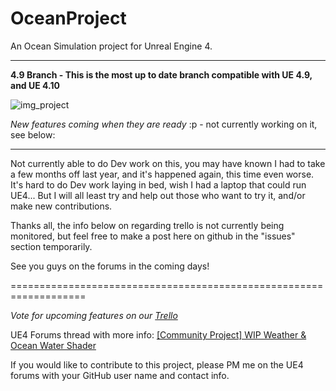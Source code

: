 # OceanProject
An Ocean Simulation project for Unreal Engine 4.

---------------------

**4.9 Branch - This is the most up to date branch compatible with UE 4.9, and UE 4.10**

![img_project](http://www.mediafire.com/convkey/ea7f/9ifotl4151ob4d2zg.jpg?size_id=5)

*New features coming when they are ready* :p  - not currently working on it,  see below:


----------------------

Not currently able to do Dev work on this, you may have known I had to take a few months off last year, and it's happened again, this time even worse. It's hard to do Dev work laying in bed, wish I had a laptop that could run UE4... But I will all least try and help out those who want to try it, and/or make new contributions. 

Thanks all, the info below on regarding trello is not currently being monitored, but feel free to make a post here on github in the "issues" section temporarily. 

See you guys on the forums in the coming days! 


===================================================================


*Vote for upcoming features on our [Trello](https://trello.com/b/7dzOdkvw/ue4-ocean-weather-project)*

UE4 Forums thread with more info: [[Community Project] WIP Weather & Ocean Water Shader](https://forums.unrealengine.com/showthread.php?42092-Community-Project-WIP-Weather-amp-Ocean-Water-Shader)


If you would like to contribute to this project, please PM me on the UE4 forums with your GitHub user name and contact info.
